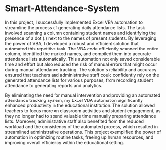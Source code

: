 # Smart-Attendance-System

In this project, I successfully implemented Excel VBA automation to streamline the process of generating daily attendance lists. The task involved scanning a column containing student names and identifying the presence of a dot (.) next to the names of present students. By leveraging the power of VBA, I developed a robust and efficient solution that automated this repetitive task. The VBA code efficiently scanned the entire column, identified the marked names, and compiled them into accurate attendance lists automatically. This automation not only saved considerable time and effort but also reduced the risk of manual errors that might occur during manual attendance tracking. The solution's reliability and accuracy ensured that teachers and administrative staff could confidently rely on the generated attendance lists for various purposes, from recording student attendance to generating reports and analytics.

By eliminating the need for manual intervention and providing an automated attendance tracking system, my Excel VBA automation significantly enhanced productivity in the educational institution. The solution allowed teachers to focus more on classroom activities and student engagement, as they no longer had to spend valuable time manually preparing attendance lists. Moreover, administrative staff also benefited from the reduced workload and the consistency of the automated process, which resulted in streamlined administrative operations. This project exemplified the power of automation in optimizing routine tasks, freeing up human resources, and improving overall efficiency within the educational setting.
